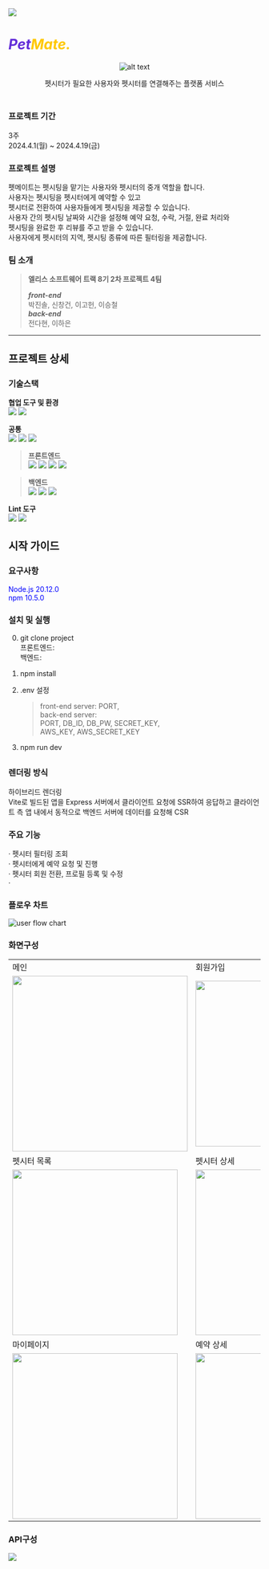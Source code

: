<img src="https://capsule-render.vercel.app/api?type=Waving&color=632ed8&height=220&section=header" />

<h1 style="color: #632ed8; font-style: italic;">Pet<span style="color: #ffc800">Mate.</span></h1>
<div style="text-align:center; display: flex; align-items: center; justify-content: center; flex-direction: column;">
    <img src="public/images/README/image-1.png" alt="alt text">
    <p>펫시터가 필요한 사용자와 펫시터를 연결해주는 플랫폼 서비스</p>
</div>

##

### 프로젝트 기간  
3주  
2024.4.1(월) ~ 2024.4.19(금)

### 프로젝트 설명  
펫메이트는 펫시팅을 맡기는 사용자와 펫시터의 중개 역할을 합니다.  
사용자는 펫시팅을 펫시터에게 예약할 수 있고  
펫시터로 전환하여 사용자들에게 펫시팅을 제공할 수 있습니다.  
사용자 간의 펫시팅 날짜와 시간을 설정해 예약 요청, 수락, 거절, 완료 처리와  
펫시팅을 완료한 후 리뷰를 주고 받을 수 있습니다.  
사용자에게 펫시터의 지역, 펫시팅 종류에 따른 필터링을 제공합니다.

### 팀 소개
> **엘리스 소프트웨어 트랙 8기 2차 프로젝트 4팀**  
>  
> **_front-end_**  
박진솔, 신창건, 이고헌, 이승철  
> **_back-end_**  
> 전다현, 이하은

<hr/>

## 프로젝트 상세

### 기술스택

**협업 도구 및 환경**  
<img src="https://img.shields.io/badge/GitLab-FC6D26?style=flat-square&logo=gitlab&logoColor=fff"/> 
<img src="https://img.shields.io/badge/Notion-000000?style=flat-square&logo=notion&logoColor=fff"/>  

**공통**  
<img src="https://img.shields.io/badge/javascript-F7DF1E?style=flat-square&logo=javascript&logoColor=fff"/>
<img src="https://img.shields.io/badge/Node.js-339933?style=flat-square&logo=Node.js&logoColor=fff"/>
<img src="https://img.shields.io/badge/Express-000000?style=flat-square&logo=Express&logoColor=fff"/>  

> **프론트엔드**  
> <img src="https://img.shields.io/badge/React-61DAFB?style=flat-square&logo=React&logoColor=fff"/> <img src="https://img.shields.io/badge/Redux-764ABC?style=flat-square&logo=Redux&logoColor=fff"/> <img src="https://img.shields.io/badge/SCSS-CC6699?style=flat-square&logo=Sass&logoColor=fff"/> <img src="https://img.shields.io/badge/Vite-646CFF?style=flat-square&logo=Vite&logoColor=fff"/>

> **백엔드**  
> <img src="https://img.shields.io/badge/MongoDB-47A248?style=flat-square&logo=mongodb&logoColor=fff"/> <img src="https://img.shields.io/badge/Mongoose-880000?style=flat-square&logo=mongoose&logoColor=fff"/> <img src="https://img.shields.io/badge/AmazonS3-569A31?style=flat-square&logo=amazons3&logoColor=fff"/>

**Lint 도구**  
<img src="https://img.shields.io/badge/Prettier-F7B93E?style=flat-square&logo=prettier&logoColor=fff"/>
<img src="https://img.shields.io/badge/ESlint-4B32C3?style=flat-square&logo=eslint&logoColor=fff"/>

## 시작 가이드

### 요구사항  
<span style="color: blue;">Node.js 20.12.0 <br> npm 10.5.0</span>

### 설치 및 실행

0. git clone project  
    프론트엔드:  
    백엔드:
1. npm install
2. .env 설정  
    >front-end server: PORT,  
     back-end server:  
     PORT, DB_ID, DB_PW, SECRET_KEY,   
     AWS_KEY, AWS_SECRET_KEY
    
3. npm run dev

##

### 렌더링 방식  
하이브리드 렌더링  
Vite로 빌드된 앱을 Express 서버에서 클라이언트 요청에 SSR하여 응답하고 클라이언트 측 앱 내에서 동적으로 백엔드 서버에 데이터를 요청해 CSR

### 주요 기능  
· 펫시터 필터링 조회  
· 펫시터에게 예약 요청 및 진행  
· 펫시터 회원 전환, 프로필 등록 및 수정  
·   

### 플로우 차트

![user flow chart](public/images/README/image-5.png)

### 화면구성  
<table>
    <tr>
        <td>메인</td>
        <td>회원가입</td>
    </tr>
    <tr>
        <td><img src="public/images/README/main.png" style="width: 350px"/></td>
        <td><img src="public/images/README/signUp.png" style="width: 330px"/></td>
    </tr>
    <tr>
        <td>펫시터 목록</td>
        <td>펫시터 상세</td>
    </tr>
    <tr>
        <td><img src="public/images/README/petsitterList.png" style="width: 330px"/></td>
        <td><img src="public/images/README/petsitterDetail.png" style="width: 330px"/></td>
    </tr>
    <tr>
        <td>마이페이지</td>
        <td>예약 상세</td>
    </tr>
    <tr>
        <td><img src="public/images/README/mypagePetsitter.png" style="width: 330px"/></td>
        <td><img src="public/images/README/orderDetail.png" style="width: 330px"/></td>
    </tr>
</table>

### API구성

<img src="public/images/README/image.png" style="width: 80&"/>
